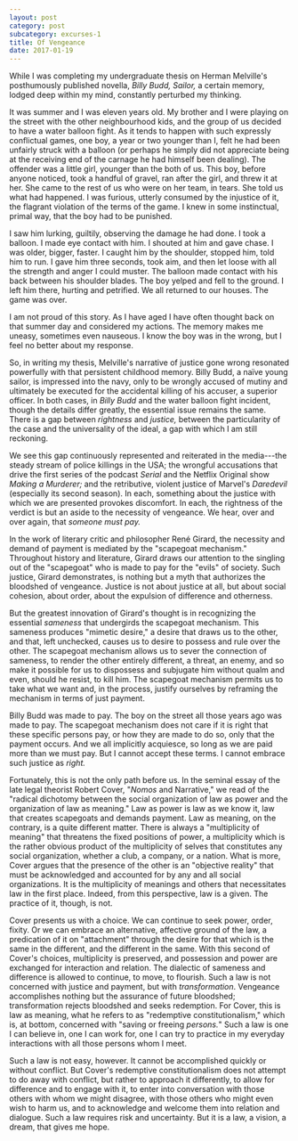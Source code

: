 ```yaml
---
layout: post
category: post
subcategory: excurses-1
title: Of Vengeance
date: 2017-01-19
---
```


While I was completing my undergraduate thesis on Herman Melville's posthumously published novella, *Billy Budd, Sailor,* a certain memory, lodged deep within my mind, constantly perturbed my thinking.

It was summer and I was eleven years old. My brother and I were playing on the street with the other neighbourhood kids, and the group of us decided to have a water balloon fight. As it tends to happen with such expressly conflictual games, one boy, a year or two younger than I, felt he had been unfairly struck with a balloon (or perhaps he simply did not appreciate being at the receiving end of the carnage he had himself been dealing). The offender was a little girl, younger than the both of us. This boy, before anyone noticed, took a handful of gravel, ran after the girl, and threw it at her. She came to the rest of us who were on her team, in tears. She told us what had happened. I was furious, utterly consumed by the injustice of it, the flagrant violation of the terms of the game. I knew in some instinctual, primal way, that the boy had to be punished.

I saw him lurking, guiltily, observing the damage he had done. I took a balloon. I made eye contact with him. I shouted at him and gave chase. I was older, bigger, faster. I caught him by the shoulder, stopped him, told him to run. I gave him three seconds, took aim, and then let loose with all the strength and anger I could muster. The balloon made contact with his back between his shoulder blades. The boy yelped and fell to the ground. I left him there, hurting and petrified. We all returned to our houses. The game was over.

I am not proud of this story. As I have aged I have often thought back on that summer day and considered my actions. The memory makes me uneasy, sometimes even nauseous. I know the boy was in the wrong, but I feel no better about my response.

So, in writing my thesis, Melville's narrative of justice gone wrong resonated powerfully with that persistent childhood memory. Billy Budd, a naïve young sailor, is impressed into the navy, only to be wrongly accused of mutiny and ultimately be executed for the accidental killing of his accuser, a superior officer. In both cases, in *Billy Budd* and the water balloon fight incident, though the details differ greatly, the essential issue remains the same. There is a gap between *rightness* and *justice,* between the particularity of the case and the universality of the ideal, a gap with which I am still reckoning.

We see this gap continuously represented and reiterated in the media---the steady stream of police killings in the USA; the wrongful accusations that drive the first series of the podcast *Serial* and the Netflix Original show *Making a Murderer;* and the retributive, violent justice of Marvel's *Daredevil* (especially its second season). In each, something about the justice with which we are presented provokes discomfort. In each, the rightness of the verdict is but an aside to the necessity of vengeance. We hear, over and over again, that *someone must pay.*

In the work of literary critic and philosopher René Girard, the necessity and demand of payment is mediated by the "scapegoat mechanism." Throughout history and literature, Girard draws our attention to the singling out of the "scapegoat" who is made to pay for the "evils" of society. Such justice, Girard demonstrates, is nothing but a myth that authorizes the bloodshed of vengeance. Justice is not about justice at all, but about social cohesion, about order, about the expulsion of difference and otherness.

But the greatest innovation of Girard's thought is in recognizing the essential *sameness* that undergirds the scapegoat mechanism. This sameness produces "mimetic desire," a desire that draws us to the other, and that, left unchecked, causes us to desire to possess and rule over the other. The scapegoat mechanism allows us to sever the connection of sameness, to render the other entirely different, a threat, an enemy, and so make it possible for us to dispossess and subjugate him without qualm and even, should he resist, to kill him. The scapegoat mechanism permits us to take what we want and, in the process, justify ourselves by reframing the mechanism in terms of just payment.

Billy Budd was made to pay. The boy on the street all those years ago was made to pay. The scapegoat mechanism does not care if it is right that these specific persons pay, or how they are made to do so, only that the payment occurs. And we all implicitly acquiesce, so long as we are paid more than we must pay. But I cannot accept these terms. I cannot embrace such justice as *right.*

Fortunately, this is not the only path before us. In the seminal essay of the late legal theorist Robert Cover, "*Nomos* and Narrative," we read of the "radical dichotomy between the social organization of law as power and the organization of law as meaning." Law as power is law as we know it, law that creates scapegoats and demands payment. Law as meaning, on the contrary, is a quite different matter. There is always a "multiplicity of meaning" that threatens the fixed positions of power, a multiplicity which is the rather obvious product of the multiplicity of selves that constitutes any social organization, whether a club, a company, or a nation. What is more, Cover argues that the presence of the other is an "objective reality" that must be acknowledged and accounted for by any and all social organizations. It is the multiplicity of meanings and others that necessitates law in the first place. Indeed, from this perspective, law is a given. The practice of it, though, is not.

Cover presents us with a choice. We can continue to seek power, order, fixity. Or we can embrace an alternative, affective ground of the law, a predication of it on "attachment" through the desire for that which is the same in the different, and the different in the same. With this second of Cover's choices, multiplicity is preserved, and possession and power are exchanged for interaction and relation. The dialectic of sameness and difference is allowed to continue, to move, to flourish. Such a law is not concerned with justice and payment, but with *transformation*. Vengeance accomplishes nothing but the assurance of future bloodshed; transformation rejects bloodshed and seeks redemption. For Cover, this is law as meaning, what he refers to as "redemptive constitutionalism," which is, at bottom, concerned with "saving or freeing *persons.*" Such a law is one I can believe in, one I can work for, one I can try to practice in my everyday interactions with all those persons whom I meet.

Such a law is not easy, however. It cannot be accomplished quickly or without conflict. But Cover's redemptive constitutionalism does not attempt to do away with conflict, but rather to approach it differently, to allow for difference and to engage with it, to enter into conversation with those others with whom we might disagree, with those others who might even wish to harm us, and to acknowledge and welcome them into relation and dialogue. Such a law requires risk and uncertainty. But it is a law, a vision, a dream, that gives me hope.
